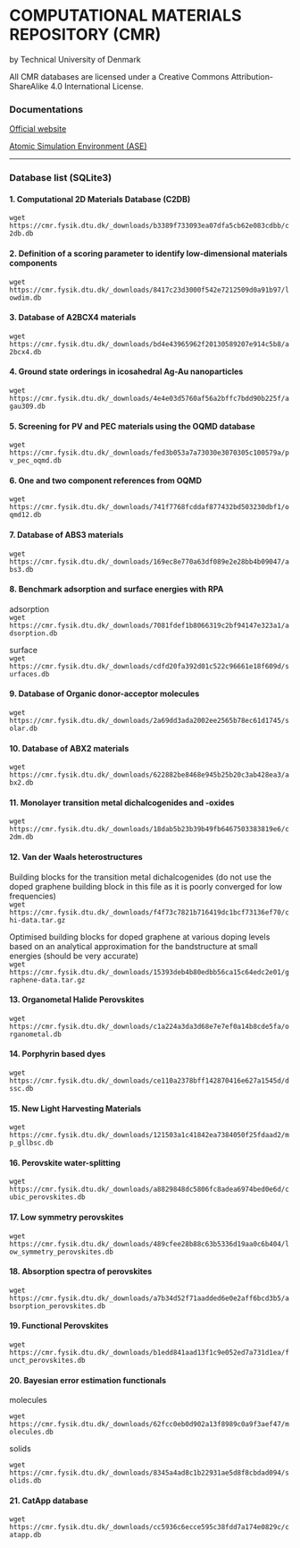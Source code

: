 # COMPUTATIONAL MATERIALS REPOSITORY (CMR) 
by Technical University of Denmark <br/>

All CMR databases are licensed under a Creative Commons Attribution-ShareAlike 4.0 International License.

### Documentations

[Official website](https://cmr.fysik.dtu.dk/) <br/> 

[Atomic Simulation Environment (ASE)](https://wiki.fysik.dtu.dk/ase/ase/db/db.html)

----

### Database list (SQLite3)


#### 1. Computational 2D Materials Database (C2DB)

``` wget https://cmr.fysik.dtu.dk/_downloads/b3389f733093ea07dfa5cb62e083cdbb/c2db.db ```

#### 2. Definition of a scoring parameter to identify low-dimensional materials components

``` wget https://cmr.fysik.dtu.dk/_downloads/8417c23d3000f542e7212509d0a91b97/lowdim.db ```

#### 3. Database of A2BCX4 materials

``` wget https://cmr.fysik.dtu.dk/_downloads/bd4e43965962f20130589207e914c5b8/a2bcx4.db ```

#### 4. Ground state orderings in icosahedral Ag-Au nanoparticles

``` wget https://cmr.fysik.dtu.dk/_downloads/4e4e03d5760af56a2bffc7bdd90b225f/agau309.db ```

#### 5. Screening for PV and PEC materials using the OQMD database

``` wget https://cmr.fysik.dtu.dk/_downloads/fed3b053a7a73030e3070305c100579a/pv_pec_oqmd.db ```

#### 6. One and two component references from OQMD

``` wget https://cmr.fysik.dtu.dk/_downloads/741f7768fcddaf877432bd503230dbf1/oqmd12.db ```

#### 7. Database of ABS3 materials

``` wget https://cmr.fysik.dtu.dk/_downloads/169ec8e770a63df089e2e28bb4b09047/abs3.db ```

#### 8. Benchmark adsorption and surface energies with RPA

adsorption <br/> 
``` wget https://cmr.fysik.dtu.dk/_downloads/7081fdef1b8066319c2bf94147e323a1/adsorption.db ```

surface  <br/> 
``` wget https://cmr.fysik.dtu.dk/_downloads/cdfd20fa392d01c522c96661e18f609d/surfaces.db ```

#### 9. Database of Organic donor-acceptor molecules

``` wget https://cmr.fysik.dtu.dk/_downloads/2a69dd3ada2002ee2565b78ec61d1745/solar.db ```

#### 10. Database of ABX2 materials

``` wget https://cmr.fysik.dtu.dk/_downloads/622882be8468e945b25b20c3ab428ea3/abx2.db ```

#### 11. Monolayer transition metal dichalcogenides and -oxides

``` wget https://cmr.fysik.dtu.dk/_downloads/18dab5b23b39b49fb6467503383819e6/c2dm.db ```

#### 12. Van der Waals heterostructures

Building blocks for the transition metal dichalcogenides (do not use the doped graphene building block in this file as it is poorly converged for low frequencies) <br/> 
``` wget https://cmr.fysik.dtu.dk/_downloads/f4f73c7821b716419dc1bcf73136ef70/chi-data.tar.gz ```

Optimised building blocks for doped graphene at various doping levels based on an analytical approximation for the bandstructure at small energies (should be very accurate) <br/>
``` wget https://cmr.fysik.dtu.dk/_downloads/15393deb4b80edbb56ca15c64edc2e01/graphene-data.tar.gz ```


#### 13. Organometal Halide Perovskites

``` wget https://cmr.fysik.dtu.dk/_downloads/c1a224a3da3d68e7e7ef0a14b8cde5fa/organometal.db ```

#### 14. Porphyrin based dyes

``` wget https://cmr.fysik.dtu.dk/_downloads/ce110a2378bff142870416e627a1545d/dssc.db ```

#### 15. New Light Harvesting Materials

``` wget https://cmr.fysik.dtu.dk/_downloads/121503a1c41842ea7384050f25fdaad2/mp_gllbsc.db ```

#### 16. Perovskite water-splitting

``` wget https://cmr.fysik.dtu.dk/_downloads/a8829848dc5806fc8adea6974bed0e6d/cubic_perovskites.db ```

#### 17. Low symmetry perovskites

``` wget https://cmr.fysik.dtu.dk/_downloads/489cfee28b88c63b5336d19aa0c6b404/low_symmetry_perovskites.db ```

#### 18. Absorption spectra of perovskites

``` wget https://cmr.fysik.dtu.dk/_downloads/a7b34d52f71aadded6e0e2aff6bcd3b5/absorption_perovskites.db ```

#### 19. Functional Perovskites

``` wget https://cmr.fysik.dtu.dk/_downloads/b1edd841aad13f1c9e052ed7a731d1ea/funct_perovskites.db ```

#### 20. Bayesian error estimation functionals

molecules <br/> 

``` wget https://cmr.fysik.dtu.dk/_downloads/62fcc0eb0d902a13f8989c0a9f3aef47/molecules.db ```

solids <br/> 

``` wget https://cmr.fysik.dtu.dk/_downloads/8345a4ad8c1b22931ae5d8f8cbdad094/solids.db ```

#### 21. CatApp database

``` wget https://cmr.fysik.dtu.dk/_downloads/cc5936c6ecce595c38fdd7a174e0829c/catapp.db ```